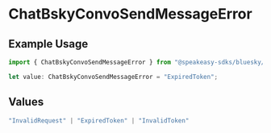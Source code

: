 # ChatBskyConvoSendMessageError

## Example Usage

```typescript
import { ChatBskyConvoSendMessageError } from "@speakeasy-sdks/bluesky/models/errors";

let value: ChatBskyConvoSendMessageError = "ExpiredToken";
```

## Values

```typescript
"InvalidRequest" | "ExpiredToken" | "InvalidToken"
```